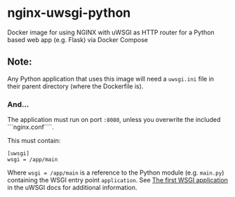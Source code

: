 # nginx-uwsgi-python
Docker image for using NGINX with uWSGI as HTTP router for a Python based web app (e.g. Flask) via Docker Compose

## Note:
Any Python application that uses this image will need a ```uwsgi.ini``` file in their parent directory (where the Dockerfile is).
### And...
The application must run on port ```:8080```, unless you overwrite the included ```nginx.conf````.

This must contain:

    [uwsgi]
    wsgi = /app/main

Where ```wsgi = /app/main``` is a reference to the Python module (e.g. ```main.py```) containing the WSGI entry point ```application```. 
See [The first WSGI application](http://uwsgi-docs.readthedocs.io/en/latest/WSGIquickstart.html#the-first-wsgi-application) 
in the uWSGI docs for additional information.